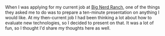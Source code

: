When I was applying for my current job at [Big Nerd Ranch](http://bignerdranch.com), one of the things they asked me to do was to prepare a ten-minute presentation on anything I would like. At my then-current job I had been thinking a lot about how to evaluate new technologies, so I decided to present on that. It was a lot of fun, so I thought I'd share my thoughts here as well.